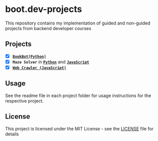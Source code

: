 # boot.dev-projects

This repository contains my implementation of guided and non-guided projects from backend developer courses

## Projects

- [x] [**`BookBot(Python)`**](3.bookbot/)
- [x] **`Maze Solver`** in [**`Python`**](7.maze-solver/) and [**`JavaScript`**](7.maze-solver-html5-js/)
- [x] [**`Web Crawler (JavaScript)`**](11.web-crawler-html5-js/)

## Usage

See the readme file in each project folder for usage instructions for the respective project.

## License

This project is licensed under the MIT License - see the [LICENSE](LICENSE) file for details
